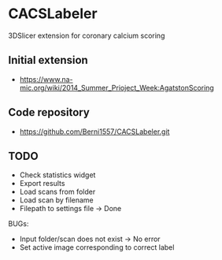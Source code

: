 # CACSLabeler

3DSlicer extension for coronary calcium scoring

## Initial extension 
- https://www.na-mic.org/wiki/2014_Summer_Prioject_Week:AgatstonScoring

## Code repository

- https://github.com/Berni1557/CACSLabeler.git



## TODO

- Check statistics widget
- Export results
- Load scans from folder
- Load scan by filename
- Filepath to settings file -> Done



BUGs:

- Input folder/scan does not exist -> No error
- Set active image corresponding to correct label

